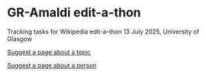 # GR-Amaldi edit-a-thon

Tracking tasks for Wikipedia edit-a-thon 13 July 2025, University of Glasgow

[Suggest a page about a topic](https://github.com/cplb/edit-a-thon/issues/new?assignees=&labels=&projects=&template=topic-page-template.md&title=%5BPAGE%5D+Topic)

[Suggest a page about a person](https://github.com/cplb/edit-a-thon/issues/new?assignees=&labels=&projects=&template=biography-template.md&title=%5BBIO%5D+First-name+Last-name)
